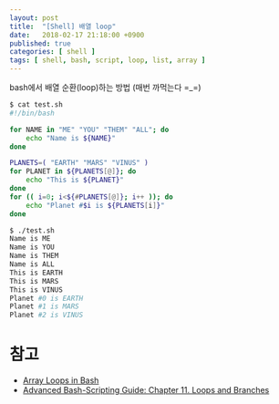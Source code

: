 ```yaml
---
layout: post
title:  "[Shell] 배열 loop"
date:   2018-02-17 21:18:00 +0900
published: true
categories: [ shell ]
tags: [ shell, bash, script, loop, list, array ]
---
```


bash에서 배열 순환(loop)하는 방법
(매번 까먹는다 =_=)

```bash
$ cat test.sh
#!/bin/bash

for NAME in "ME" "YOU" "THEM" "ALL"; do
    echo "Name is ${NAME}"
done

PLANETS=( "EARTH" "MARS" "VINUS" )
for PLANET in ${PLANETS[@]}; do
    echo "This is ${PLANET}"
done
for (( i=0; i<${#PLANETS[@]}; i++ )); do
    echo "Planet #$i is ${PLANETS[i]}"
done

$ ./test.sh
Name is ME
Name is YOU
Name is THEM
Name is ALL
This is EARTH
This is MARS
This is VINUS
Planet #0 is EARTH
Planet #1 is MARS
Planet #2 is VINUS
```


# 참고

- [Array Loops in Bash](http://stackabuse.com/array-loops-in-bash/)
- [Advanced Bash-Scripting Guide: Chapter 11. Loops and Branches](http://tldp.org/LDP/abs/html/loops1.html)
